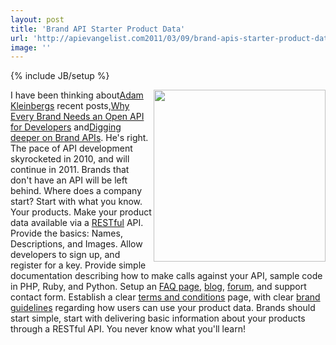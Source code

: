 ```yaml
---
layout: post
title: 'Brand API Starter Product Data'
url: 'http://apievangelist.com2011/03/09/brand-apis-starter-product-data/'
image: ''
---
```

{% include JB/setup %}
<img src="http://kinlane-productions.s3.amazonaws.com/api-evangelist/brand-food.jpg"  width="275" align="right" />I have been thinking about<a title="Adam Kleinberg" href="http://www.linkedin.com/in/adamkleinberg">Adam Kleinbergs</a> recent posts,<a title="Why Every Brand Needs an Open API for Developers" href="http://mashable.com/2011/01/04/brand-open-api-developers/">Why Every Brand Needs an Open API for Developers</a> and<a title="Digging Deeper on Brand APIs" href="http://www.tractionco.com/blog/63-digging-deeper-on-brand-apis">Digging deeper on Brand APIs</a>.
He's right. The pace of API development skyrocketed in 2010, and will continue in 2011.
Brands that don't have an API will be left behind.
Where does a company start? Start with what you know. Your products.
Make your product data available via a <a href="http://blog.apievangelist.com/2011/01/30/api-technology-rest/">RESTful</a> API. Provide the basics: Names, Descriptions, and Images.
Allow developers to sign up, and register for a key.
Provide simple documentation describing how to make calls against your API, sample code in PHP, Ruby, and Python.
Setup an <a title="FAQ" href="http://www.apievangelist.com/ecosystem-building-blocks-detail.php?Building_Block_ID=132">FAQ page</a>, <a title="Blog" href="http://www.apievangelist.com/ecosystem-building-blocks-detail.php?Building_Block_ID=123">blog</a>, <a title="Forum" href="http://www.apievangelist.com/ecosystem-building-blocks-detail.php?Building_Block_ID=131">forum</a>, and support contact form.
Establish a clear <a title="Terms and Conditions" href="http://www.apievangelist.com/ecosystem-building-blocks-detail.php?Building_Block_ID=150">terms and conditions</a> page, with clear <a title="Brand Guidelines" href="http://www.apievangelist.com/ecosystem-building-blocks-detail.php?Building_Block_ID=149">brand guidelines</a> regarding how users can use your product data.
Brands should start simple, start with delivering basic information about your products through a RESTful API.
You never know what you'll learn!
